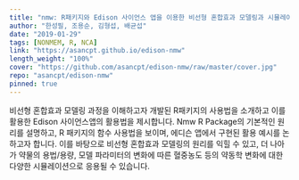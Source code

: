 ```yaml
---
title: "nmw: R패키지와 Edison 사이언스 앱을 이용한 비선형 혼합효과 모델링과 시뮬레이션"
author: "한성필, 조용순, 김형섭, 배균섭"
date: "2019-01-29"
tags: [NONMEM, R, NCA]
link: "https://asancpt.github.io/edison-nmw"
length_weight: "100%"
cover: "https://github.com/asancpt/edison-nmw/raw/master/cover.jpg"
repo: "asancpt/edison-nmw"
pinned: true
---
```


비선형 혼합효과 모델링 과정을 이해하고자 개발된 R패키지의 사용법을 소개하고 이를 활용한 Edison 사이언스앱의 활용법을 제시합니다. Nmw R Package의 기본적인 원리를 설명하고, R 패키지의 함수 사용법을 보이며, 에디슨 앱에서 구현된 활용 예시를 논하고자 합니다. 이를 바탕으로 비선형 혼합효과 모델링의 원리를 익힐 수 있고, 더 나아가 약물의 용법/용량, 모델 파라미터의 변화에 따른 혈중농도 등의 약동학 변화에 대한 다양한 시뮬레이션으로 응용될 수 있습니다.